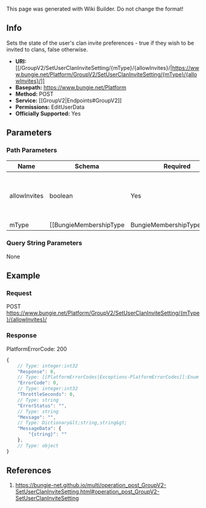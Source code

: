 <span class="wiki-builder">This page was generated with Wiki Builder. Do not change the format!</span>

## Info
Sets the state of the user's clan invite preferences - true if they wish to be invited to clans, false otherwise.

* **URI:** [[/GroupV2/SetUserClanInviteSetting/{mType}/{allowInvites}/|https://www.bungie.net/Platform/GroupV2/SetUserClanInviteSetting/{mType}/{allowInvites}/]]
* **Basepath:** https://www.bungie.net/Platform
* **Method:** POST
* **Service:** [[GroupV2|Endpoints#GroupV2]]
* **Permissions:** EditUserData
* **Officially Supported:** Yes

## Parameters
### Path Parameters
Name | Schema | Required | Description
---- | ------ | -------- | -----------
allowInvites | boolean | Yes | True to allow invites of this user to clans, false otherwise.
mType | [[BungieMembershipType|BungieMembershipType]]:Enum | Yes | The Destiny membership type of linked account we are manipulating.

### Query String Parameters
None

## Example
### Request
POST https://www.bungie.net/Platform/GroupV2/SetUserClanInviteSetting/{mType}/{allowInvites}/

### Response
PlatformErrorCode: 200
```javascript
{
    // Type: integer:int32
    "Response": 0,
    // Type: [[PlatformErrorCodes|Exceptions-PlatformErrorCodes]]:Enum
    "ErrorCode": 0,
    // Type: integer:int32
    "ThrottleSeconds": 0,
    // Type: string
    "ErrorStatus": "",
    // Type: string
    "Message": "",
    // Type: Dictionary&lt;string,string&gt;
    "MessageData": {
        "{string}": ""
    },
    // Type: object
}

```

## References
1. https://bungie-net.github.io/multi/operation_post_GroupV2-SetUserClanInviteSetting.html#operation_post_GroupV2-SetUserClanInviteSetting
